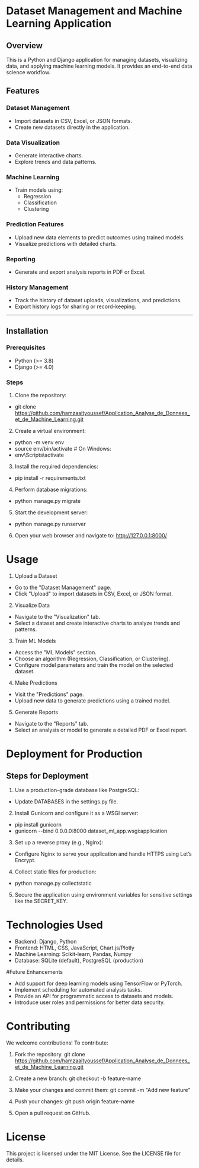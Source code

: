 # Dataset Management and Machine Learning Application

## Overview
This is a Python and Django application for managing datasets, visualizing data, and applying machine learning models. It provides an end-to-end data science workflow.

## Features
### Dataset Management
- Import datasets in CSV, Excel, or JSON formats.
- Create new datasets directly in the application.

### Data Visualization
- Generate interactive charts.
- Explore trends and data patterns.

### Machine Learning
- Train models using:
  - Regression
  - Classification
  - Clustering
### Prediction Features
- Upload new data elements to predict outcomes using trained models.
- Visualize predictions with detailed charts.

### Reporting
- Generate and export analysis reports in PDF or Excel.

### History Management
- Track the history of dataset uploads, visualizations, and predictions.
- Export history logs for sharing or record-keeping.

---

## Installation
### Prerequisites
- Python (>= 3.8)
- Django (>= 4.0)

### Steps
1. Clone the repository:
   
- git clone https://github.com/hamzaaityoussef/Application_Analyse_de_Donnees_et_de_Machine_Learning.git

2. Create a virtual environment:

-   python -m venv env
-   source env/bin/activate  # On Windows:  
-   env\Scripts\activate

3. Install the required dependencies:
-   pip install -r requirements.txt

4.  Perform database migrations:
-   python manage.py migrate

5.  Start the development server:
-   python manage.py runserver

6.  Open your web browser and navigate to: http://127.0.0.1:8000/




# Usage
1. Upload a Dataset
-   Go to the "Dataset Management" page.
-   Click "Upload" to import datasets in CSV, Excel, or JSON format.
2. Visualize Data
-   Navigate to the "Visualization" tab.
-   Select a dataset and create interactive charts to analyze trends and patterns.
3. Train ML Models
-   Access the "ML Models" section.
-   Choose an algorithm (Regression, Classification, or Clustering).
-   Configure model parameters and train the model on the selected dataset.
4. Make Predictions
-   Visit the "Predictions" page.
-   Upload new data to generate predictions using a trained model.
5. Generate Reports
-   Navigate to the "Reports" tab.
-   Select an analysis or model to generate a detailed PDF or Excel report.
#  Deployment for Production
## Steps for Deployment
1.   Use a production-grade database like PostgreSQL:

-   Update DATABASES in the settings.py file.
2.   Install Gunicorn and configure it as a WSGI server:


-   pip install gunicorn
-   gunicorn --bind 0.0.0.0:8000 dataset_ml_app.wsgi:application
3.  Set up a reverse proxy (e.g., Nginx):

-   Configure Nginx to serve your application and handle HTTPS using Let’s Encrypt.
4.  Collect static files for production:

-   python manage.py collectstatic

5.  Secure the application using environment variables for sensitive settings like the SECRET_KEY.

# Technologies Used
-   Backend: Django, Python
-   Frontend: HTML, CSS, JavaScript, Chart.js/Plotly
-   Machine Learning: Scikit-learn, Pandas, Numpy
-   Database: SQLite (default), PostgreSQL (production)


#Future Enhancements
-   Add support for deep learning models using TensorFlow or PyTorch.
-   Implement scheduling for automated analysis tasks.
-   Provide an API for programmatic access to datasets and models.
-   Introduce user roles and permissions for better data security.

# Contributing
We welcome contributions! To contribute:

1. Fork the repository.
git clone https://github.com/hamzaaityoussef/Application_Analyse_de_Donnees_et_de_Machine_Learning.git

2. Create a new branch:
git checkout -b feature-name

3. Make your changes and commit them:
git commit -m "Add new feature"

4.  Push your changes:
git push origin feature-name

5.  Open a pull request on GitHub.

#   License
This project is licensed under the MIT License. See the LICENSE file for details.

